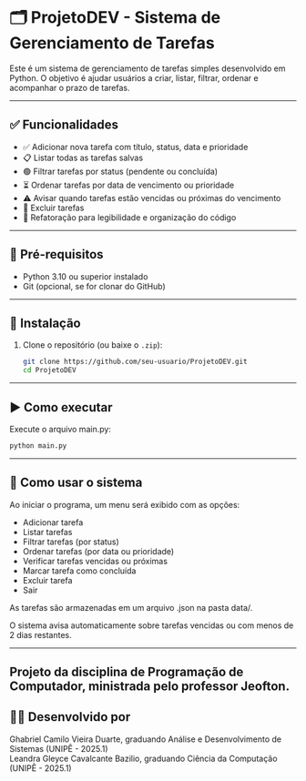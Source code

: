 # 🗂️ ProjetoDEV - Sistema de Gerenciamento de Tarefas
 
Este é um sistema de gerenciamento de tarefas simples desenvolvido em Python. O objetivo é ajudar usuários a criar, listar, filtrar, ordenar e acompanhar o prazo de tarefas.

---

## ✅ Funcionalidades

- ✅ Adicionar nova tarefa com título, status, data e prioridade
- 📋 Listar todas as tarefas salvas
- 🟢 Filtrar tarefas por status (pendente ou concluída)
- ⏳ Ordenar tarefas por data de vencimento ou prioridade
- ⚠️ Avisar quando tarefas estão vencidas ou próximas do vencimento
- 🧹 Excluir tarefas
- 🔄 Refatoração para legibilidade e organização do código

---

## 🧪 Pré-requisitos

- Python 3.10 ou superior instalado
- Git (opcional, se for clonar do GitHub)

---

## 💾 Instalação

1. Clone o repositório (ou baixe o `.zip`):
   ```bash
   git clone https://github.com/seu-usuario/ProjetoDEV.git
   cd ProjetoDEV

---   
   
## ▶️ Como executar
Execute o arquivo main.py:

  ```bash
python main.py
  ```
---

## 🧠 Como usar o sistema
Ao iniciar o programa, um menu será exibido com as opções:

- Adicionar tarefa  
- Listar tarefas  
- Filtrar tarefas (por status)  
- Ordenar tarefas (por data ou prioridade)  
- Verificar tarefas vencidas ou próximas  
- Marcar tarefa como concluída  
- Excluir tarefa  
- Sair

As tarefas são armazenadas em um arquivo .json na pasta data/.

O sistema avisa automaticamente sobre tarefas vencidas ou com menos de 2 dias restantes.

---

## Projeto da disciplina de Programação de Computador, ministrada pelo professor Jeofton.

## 👨‍💻 Desenvolvido por

Ghabriel Camilo Vieira Duarte, graduando Análise e Desenvolvimento de Sistemas (UNIPÊ - 2025.1)  
Leandra Gleyce Cavalcante Bazilio, graduando Ciência da Computação (UNIPÊ - 2025.1)
